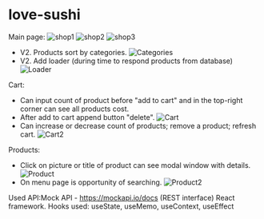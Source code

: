 # love-sushi

Main page:
![shop1](https://user-images.githubusercontent.com/71257918/151896154-78abd4ef-9bce-411b-8945-a3b8aea4300a.jpg)
![shop2](https://user-images.githubusercontent.com/71257918/151896150-423be0c8-f85f-4128-aad5-56411fd8d12f.jpg)
![shop3](https://user-images.githubusercontent.com/71257918/151896147-6ba086a3-01a0-44ae-bbdc-dd4264e05e45.jpg)

- V2. Products sort by categories.
![Categories](https://user-images.githubusercontent.com/71257918/152055606-7f2c97ca-25e7-4db8-afec-6a396a4ce97a.jpg)
- V2. Add loader (during time to respond products from database)
![Loader](https://user-images.githubusercontent.com/71257918/152056532-c4a3a03a-79c9-4258-b386-64e0862cdcdd.jpg)




Cart:
- Can input count of product before "add to cart" and in the top-right corner can see all products cost.
- After add to cart append button "delete".
![Cart](https://user-images.githubusercontent.com/71257918/151896219-3fd8c6e8-62e2-4081-a997-265cde671680.jpg)
- Can increase or decrease count of products; remove a product; refresh cart.
![Cart2](https://user-images.githubusercontent.com/71257918/151896216-7ef05db0-9c88-495a-bf19-562916410995.jpg)

Products:
- Сlick on picture or title of product can see modal window with details.
![Product](https://user-images.githubusercontent.com/71257918/151897152-a69365ef-2866-48be-b91a-f720e7c73b74.jpg)
- On menu page is opportunity of searching.
![Product2](https://user-images.githubusercontent.com/71257918/151897303-e890f938-2767-44f0-b8a3-0b7ed1dd3bf2.jpg)




Used API:Mock API - https://mockapi.io/docs (REST interface)
React framework. Hooks used: useState, useMemo, useContext, useEffect

